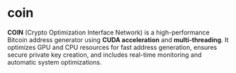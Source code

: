 # coin
**COIN** (Crypto Optimization Interface Network) is a high-performance Bitcoin address generator using **CUDA acceleration** and **multi-threading**. It optimizes GPU and CPU resources for fast address generation, ensures secure private key creation, and includes real-time monitoring and automatic system optimizations.
